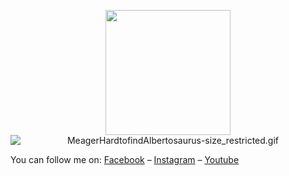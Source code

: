 <p align="center">
  
<img src="https://github.com/thompsonemerson/thompsonemerson/raw/master/cover-thompson.png" height="200"/>

 
<img data-target="animated-image.replacedImage" alt="MeagerHardtofindAlbertosaurus-size_restricted.gif" class="AnimatedImagePlayer-animatedImage" src="https://github.com/Schweinepriester/Schweinepriester/raw/master/MeagerHardtofindAlbertosaurus-size_restricted.gif" style="display: block; opacity: 1;">

<p dir="auto">You can follow me on: <a href="https://www.facebook.com/profile.php?id=100019539461138" rel="nofollow">Facebook</a> – <a href="https://www.instagram.com/hiepunder/" rel="nofollow">Instagram</a> – <a href="https://www.youtube.com/channel/UCe3nfx3pEPsU-m4siwCh4ng" rel="nofollow">Youtube</a> </p>
 </p>
